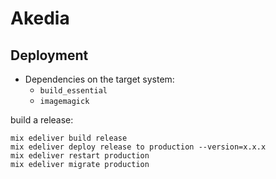 # Akedia

## Deployment

* Dependencies on the target system:
  * `build_essential`
  * `imagemagick`

build a release:

```
mix edeliver build release
mix edeliver deploy release to production --version=x.x.x
mix edeliver restart production
mix edeliver migrate production
```
